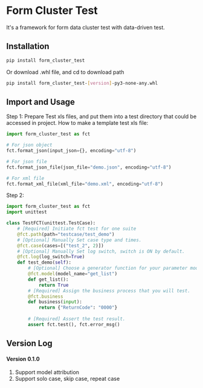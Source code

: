 # Form Cluster Test

It's a framework for form data cluster test with data-driven test.

## Installation

```bash
pip install form_cluster_test
```
Or download .whl file, and cd to download path
```bash
pip install form_cluster_test-[version]-py3-none-any.whl
```

## Import and Usage
Step 1:
Prepare Test xls files, and put them into a test directory that could be accessed in project.
How to make a template test xls file:
```python
import form_cluster_test as fct

# For json object
fct.format_json(input_json={}, encoding="utf-8")

# For json file
fct.format_json_file(json_file="demo.json", encoding="utf-8")

# For xml file
fct.format_xml_file(xml_file="demo.xml", encoding="utf-8")
```

Step 2:
```python
import form_cluster_test as fct
import unittest

class TestFCT(unittest.TestCase):
    # [Required] Initiate fct test for one suite
    @fct.path(path="testcase/test_demo")
    # [Optional] Manually Set case type and times.
    @fct.case(cases=[("test_2", 2)])
    # [Optional] Manually Set log switch, switch is ON by default.
    @fct.log(log_switch=True)
    def test_demo(self):
        # [Optional] Choose a generator function for your parameter model.
        @fct.model(model_name="get_list")
        def get_list():
            return True
        # [Required] Assign the business process that you will test.
        @fct.business
        def business(input):
            return {"ReturnCode": "0000"}
    
        # [Required] Assert the test result.
        assert fct.test(), fct.error_msg()
```

## Version Log
#### Version 0.1.0
1. Support model attribution
2. Support solo case, skip case, repeat case